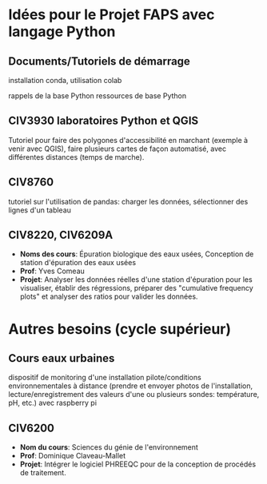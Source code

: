 # Idées pour le Projet FAPS avec langage Python

## Documents/Tutoriels de démarrage
installation conda, utilisation colab

rappels de la base Python
ressources de base Python

## CIV3930 laboratoires Python et QGIS
Tutoriel pour faire des polygones d'accessibilité en marchant (exemple à venir avec QGIS), faire plusieurs cartes de façon automatisé, avec différentes distances (temps de marche).

## CIV8760

tutoriel sur l'utilisation de pandas: charger les données, sélectionner des lignes d'un tableau

## CIV8220, CIV6209A
- **Noms des cours**: Épuration biologique des eaux usées, Conception de station d'épuration des eaux usées
- **Prof**: Yves Comeau
- **Projet**: Analyser les données réelles d'une station d'épuration pour les visualiser, établir des régressions, préparer des "cumulative frequency plots" et analyser des ratios pour valider les données.


# Autres besoins (cycle supérieur)
## Cours eaux urbaines
dispositif de monitoring d'une installation pilote/conditions environnementales à distance (prendre et envoyer photos de l'installation, lecture/enregistrement des valeurs d'une ou plusieurs sondes: température, pH, etc.) avec raspberry pi

## CIV6200 
- **Nom du cours**: Sciences du génie de l'environnement
- **Prof**: Dominique Claveau-Mallet
- **Projet**: Intégrer le logiciel PHREEQC pour de la conception de procédés de traitement.
